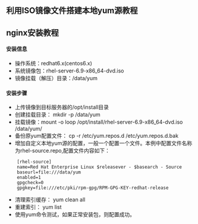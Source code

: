 ## 利用ISO镜像文件搭建本地yum源教程
## nginx安装教程
#### 安装信息
- 操作系统：redhat6.x(centos6.x)
- 系统镜像包：rhel-server-6.9-x86_64-dvd.iso
- 镜像挂载（解压）目录：/data/yum

#### 安装步骤
- 上传镜像到目标服务器的/opt/install目录
- 创建挂载目录：  mkdir -p /data/yum
- 挂载镜像：mount -o loop /opt/install/rhel-server-6.9-x86_64-dvd.iso  /data/yum/
- 备份原yum配置文件： cp -r /etc/yum.repos.d /etc/yum.repos.d.bak
- 增加自定义本地yum源的配置，一般一个配置一个文件。本例中配置文件名称为rhel-source.repo,配置文件内容如下：
```
    [rhel-source]
    name=Red Hat Enterprise Linux $releasever - $basearch - Source
    baseurl=file:///data/yum
    enabled=1
    gpgcheck=0
    gpgkey=file:///etc/pki/rpm-gpg/RPM-GPG-KEY-redhat-release
```

- 清理索引缓存： yum clean all
- 重建索引： yum list
- 使用yum命令测试，如果正常安装包，则配置成功。
